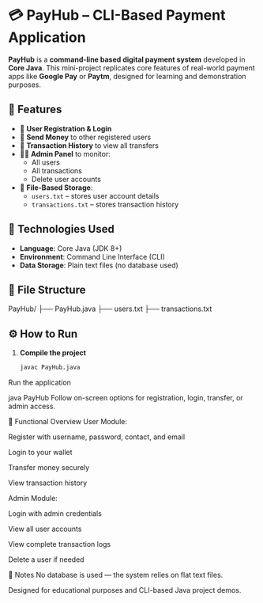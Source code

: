 # 💳 PayHub – CLI-Based Payment Application

**PayHub** is a **command-line based digital payment system** developed in **Core Java**. This mini-project replicates core features of real-world payment apps like **Google Pay** or **Paytm**, designed for learning and demonstration purposes.

## 🚀 Features

- 🧾 **User Registration & Login**
- 💸 **Send Money** to other registered users
- 📜 **Transaction History** to view all transfers
- 👨‍💼 **Admin Panel** to monitor:
  - All users
  - All transactions
  - Delete user accounts
- 📁 **File-Based Storage**:
  - `users.txt` – stores user account details
  - `transactions.txt` – stores transaction history

## 🧰 Technologies Used

- **Language**: Core Java (JDK 8+)
- **Environment**: Command Line Interface (CLI)
- **Data Storage**: Plain text files (no database used)

## 📂 File Structure

PayHub/
├── PayHub.java
├── users.txt
├── transactions.txt

## ⚙️ How to Run

1. **Compile the project**
   ```bash
   javac PayHub.java
Run the application

java PayHub
Follow on-screen options for registration, login, transfer, or admin access.

🧪 Functional Overview
User Module:

Register with username, password, contact, and email

Login to your wallet

Transfer money securely

View transaction history

Admin Module:

Login with admin credentials

View all user accounts

View complete transaction logs

Delete a user if needed

📌 Notes
No database is used — the system relies on flat text files.

Designed for educational purposes and CLI-based Java project demos.

